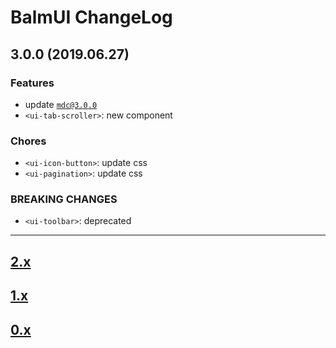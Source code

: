 # BalmUI ChangeLog

## 3.0.0 (2019.06.27)

### Features

- update [`mdc@3.0.0`](https://github.com/material-components/material-components-web/blob/master/CHANGELOG.md#300-2019-06-25)
- `<ui-tab-scroller>`: new component

### Chores

- `<ui-icon-button>`: update css
- `<ui-pagination>`: update css

### BREAKING CHANGES

- `<ui-toolbar>`: deprecated

---

## [2.x](https://github.com/balmjs/ui-vue/blob/master/CHANGELOG-2.x.md)

## [1.x](https://github.com/balmjs/ui-vue/blob/master/CHANGELOG-1.x.md)

## [0.x](https://github.com/balmjs/ui-vue/blob/master/CHANGELOG-0.x.md)
